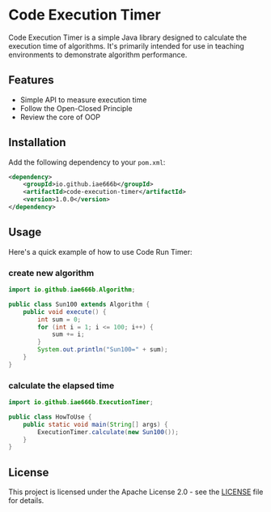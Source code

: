 # Code Execution Timer

Code Execution Timer is a simple Java library designed to calculate the execution time of algorithms. It's primarily intended for use in teaching environments to demonstrate algorithm performance.

## Features

- Simple API to measure execution time
- Follow the Open-Closed Principle
- Review the core of OOP

## Installation

Add the following dependency to your `pom.xml`:

```xml
<dependency>
    <groupId>io.github.iae666b</groupId>
    <artifactId>code-execution-timer</artifactId>
    <version>1.0.0</version>
</dependency>
```

## Usage

Here's a quick example of how to use Code Run Timer:

### create new algorithm
```java
import io.github.iae666b.Algorithm;

public class Sun100 extends Algorithm {
    public void execute() {
        int sum = 0;
        for (int i = 1; i <= 100; i++) {
            sum += i;
        }
        System.out.println("Sun100=" + sum);
    }
}
```

### calculate the elapsed time
```java
import io.github.iae666b.ExecutionTimer;

public class HowToUse {
    public static void main(String[] args) {
        ExecutionTimer.calculate(new Sun100());
    }
}
```

## License

This project is licensed under the Apache License 2.0 - see the [LICENSE](LICENSE) file for details.
